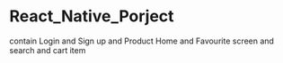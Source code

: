 # React_Native_Porject
contain Login and Sign up and Product Home and Favourite screen and search and cart item

